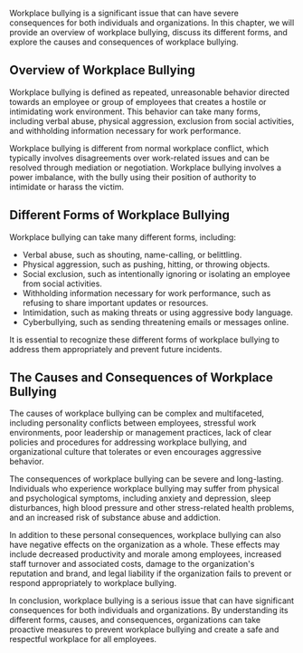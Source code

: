 
Workplace bullying is a significant issue that can have severe consequences for both individuals and organizations. In this chapter, we will provide an overview of workplace bullying, discuss its different forms, and explore the causes and consequences of workplace bullying.

Overview of Workplace Bullying
------------------------------

Workplace bullying is defined as repeated, unreasonable behavior directed towards an employee or group of employees that creates a hostile or intimidating work environment. This behavior can take many forms, including verbal abuse, physical aggression, exclusion from social activities, and withholding information necessary for work performance.

Workplace bullying is different from normal workplace conflict, which typically involves disagreements over work-related issues and can be resolved through mediation or negotiation. Workplace bullying involves a power imbalance, with the bully using their position of authority to intimidate or harass the victim.

Different Forms of Workplace Bullying
-------------------------------------

Workplace bullying can take many different forms, including:

* Verbal abuse, such as shouting, name-calling, or belittling.
* Physical aggression, such as pushing, hitting, or throwing objects.
* Social exclusion, such as intentionally ignoring or isolating an employee from social activities.
* Withholding information necessary for work performance, such as refusing to share important updates or resources.
* Intimidation, such as making threats or using aggressive body language.
* Cyberbullying, such as sending threatening emails or messages online.

It is essential to recognize these different forms of workplace bullying to address them appropriately and prevent future incidents.

The Causes and Consequences of Workplace Bullying
-------------------------------------------------

The causes of workplace bullying can be complex and multifaceted, including personality conflicts between employees, stressful work environments, poor leadership or management practices, lack of clear policies and procedures for addressing workplace bullying, and organizational culture that tolerates or even encourages aggressive behavior.

The consequences of workplace bullying can be severe and long-lasting. Individuals who experience workplace bullying may suffer from physical and psychological symptoms, including anxiety and depression, sleep disturbances, high blood pressure and other stress-related health problems, and an increased risk of substance abuse and addiction.

In addition to these personal consequences, workplace bullying can also have negative effects on the organization as a whole. These effects may include decreased productivity and morale among employees, increased staff turnover and associated costs, damage to the organization's reputation and brand, and legal liability if the organization fails to prevent or respond appropriately to workplace bullying.

In conclusion, workplace bullying is a serious issue that can have significant consequences for both individuals and organizations. By understanding its different forms, causes, and consequences, organizations can take proactive measures to prevent workplace bullying and create a safe and respectful workplace for all employees.
